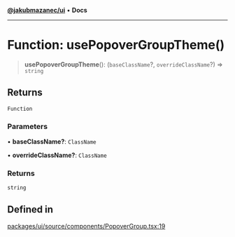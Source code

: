 [**@jakubmazanec/ui**](../README.md) • **Docs**

---

# Function: usePopoverGroupTheme()

> **usePopoverGroupTheme**(): (`baseClassName`?, `overrideClassName`?) => `string`

## Returns

`Function`

### Parameters

• **baseClassName?**: `ClassName`

• **overrideClassName?**: `ClassName`

### Returns

`string`

## Defined in

[packages/ui/source/components/PopoverGroup.tsx:19](https://github.com/jakubmazanec/tools/blob/053e1fea9cfce27a70a78b00a30cdd281cb0a72b/packages/ui/source/components/PopoverGroup.tsx#L19)
